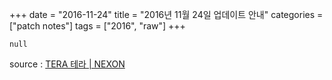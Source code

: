 +++
date = "2016-11-24"
title = "2016년 11월 24일 업데이트 안내"
categories = ["patch notes"]
tags = ["2016", "raw"]
+++

```
null
```

source : [TERA 테라 | NEXON](http://tera.nexon.com/news/update/view.aspx?n4articlesn=)
